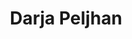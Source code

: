 ---
SICRIS: null
draft: false
fixName: darja_peljhan
lab: null
labPos: null
location: null
mailInfo: darja.peljhan@ef.uni-lj.si
officeHours: null
profName: Darja Peljhan
profTitle: Zunanji sodelavec
telephoneInfo: null
title: Darja Peljhan
---